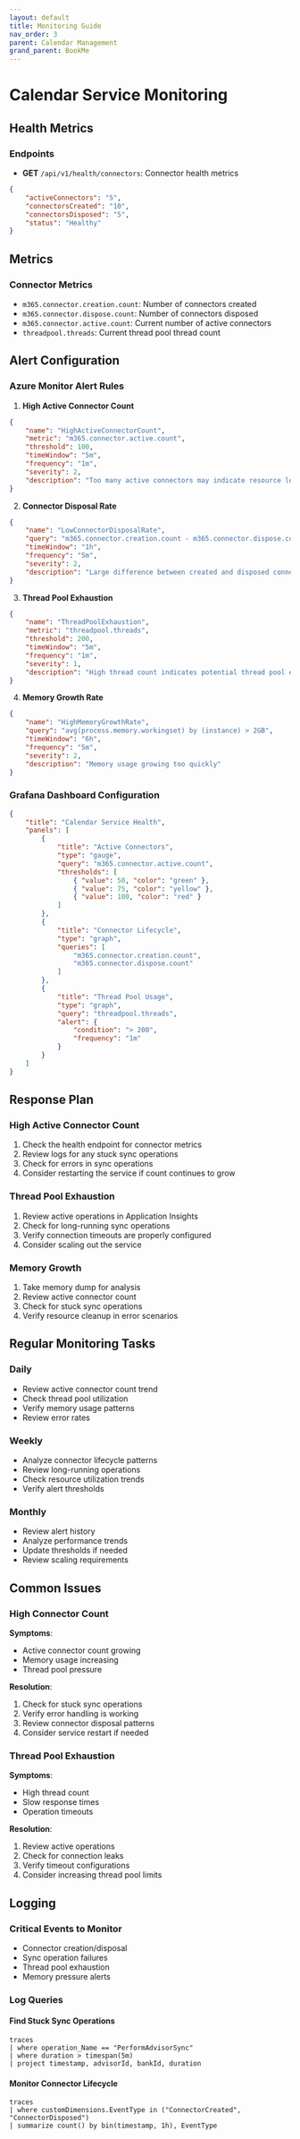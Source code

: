 ```yaml
---
layout: default
title: Monitoring Guide
nav_order: 3
parent: Calendar Management
grand_parent: BookMe
---
```


# Calendar Service Monitoring

## Health Metrics

### Endpoints
- **GET** `/api/v1/health/connectors`: Connector health metrics
```json
{
    "activeConnectors": "5",
    "connectorsCreated": "10",
    "connectorsDisposed": "5",
    "status": "Healthy"
}
```

## Metrics

### Connector Metrics
- `m365.connector.creation.count`: Number of connectors created
- `m365.connector.dispose.count`: Number of connectors disposed
- `m365.connector.active.count`: Current number of active connectors
- `threadpool.threads`: Current thread pool thread count

## Alert Configuration

### Azure Monitor Alert Rules

1. **High Active Connector Count**
```json
{
    "name": "HighActiveConnectorCount",
    "metric": "m365.connector.active.count",
    "threshold": 100,
    "timeWindow": "5m",
    "frequency": "1m",
    "severity": 2,
    "description": "Too many active connectors may indicate resource leaks"
}
```

2. **Connector Disposal Rate**
```json
{
    "name": "LowConnectorDisposalRate",
    "query": "m365.connector.creation.count - m365.connector.dispose.count > 50",
    "timeWindow": "1h",
    "frequency": "5m",
    "severity": 2,
    "description": "Large difference between created and disposed connectors indicates potential leaks"
}
```

3. **Thread Pool Exhaustion**
```json
{
    "name": "ThreadPoolExhaustion",
    "metric": "threadpool.threads",
    "threshold": 200,
    "timeWindow": "5m",
    "frequency": "1m",
    "severity": 1,
    "description": "High thread count indicates potential thread pool exhaustion"
}
```

4. **Memory Growth Rate**
```json
{
    "name": "HighMemoryGrowthRate",
    "query": "avg(process.memory.workingset) by (instance) > 2GB",
    "timeWindow": "6h",
    "frequency": "5m",
    "severity": 2,
    "description": "Memory usage growing too quickly"
}
```

### Grafana Dashboard Configuration

```json
{
    "title": "Calendar Service Health",
    "panels": [
        {
            "title": "Active Connectors",
            "type": "gauge",
            "query": "m365.connector.active.count",
            "thresholds": [
                { "value": 50, "color": "green" },
                { "value": 75, "color": "yellow" },
                { "value": 100, "color": "red" }
            ]
        },
        {
            "title": "Connector Lifecycle",
            "type": "graph",
            "queries": [
                "m365.connector.creation.count",
                "m365.connector.dispose.count"
            ]
        },
        {
            "title": "Thread Pool Usage",
            "type": "graph",
            "query": "threadpool.threads",
            "alert": {
                "condition": "> 200",
                "frequency": "1m"
            }
        }
    ]
}
```

## Response Plan

### High Active Connector Count
1. Check the health endpoint for connector metrics
2. Review logs for any stuck sync operations
3. Check for errors in sync operations
4. Consider restarting the service if count continues to grow

### Thread Pool Exhaustion
1. Review active operations in Application Insights
2. Check for long-running sync operations
3. Verify connection timeouts are properly configured
4. Consider scaling out the service

### Memory Growth
1. Take memory dump for analysis
2. Review active connector count
3. Check for stuck sync operations
4. Verify resource cleanup in error scenarios

## Regular Monitoring Tasks

### Daily
- Review active connector count trend
- Check thread pool utilization
- Verify memory usage patterns
- Review error rates

### Weekly
- Analyze connector lifecycle patterns
- Review long-running operations
- Check resource utilization trends
- Verify alert thresholds

### Monthly
- Review alert history
- Analyze performance trends
- Update thresholds if needed
- Review scaling requirements

## Common Issues

### High Connector Count
**Symptoms**:
- Active connector count growing
- Memory usage increasing
- Thread pool pressure

**Resolution**:
1. Check for stuck sync operations
2. Verify error handling is working
3. Review connector disposal patterns
4. Consider service restart if needed

### Thread Pool Exhaustion
**Symptoms**:
- High thread count
- Slow response times
- Operation timeouts

**Resolution**:
1. Review active operations
2. Check for connection leaks
3. Verify timeout configurations
4. Consider increasing thread pool limits

## Logging

### Critical Events to Monitor
- Connector creation/disposal
- Sync operation failures
- Thread pool exhaustion
- Memory pressure alerts

### Log Queries

#### Find Stuck Sync Operations
```kusto
traces
| where operation_Name == "PerformAdvisorSync"
| where duration > timespan(5m)
| project timestamp, advisorId, bankId, duration
```

#### Monitor Connector Lifecycle
```kusto
traces
| where customDimensions.EventType in ("ConnectorCreated", "ConnectorDisposed")
| summarize count() by bin(timestamp, 1h), EventType
